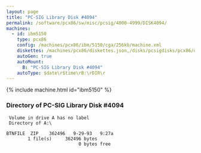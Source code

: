 ```yaml
---
layout: page
title: "PC-SIG Library Disk #4094"
permalink: /software/pcx86/sw/misc/pcsig/4000-4999/DISK4094/
machines:
  - id: ibm5150
    type: pcx86
    config: /machines/pcx86/ibm/5150/cga/256kb/machine.xml
    diskettes: /machines/pcx86/diskettes.json,/disks/pcsigdisks/pcx86/diskettes.json
    autoGen: true
    autoMount:
      B: "PC-SIG Library Disk #4094"
    autoType: $date\r$time\rB:\rDIR\r
---
```


{% include machine.html id="ibm5150" %}

### Directory of PC-SIG Library Disk #4094

     Volume in drive A has no label
     Directory of A:\

    BTNFILE  ZIP    362496   9-29-93   9:27a
            1 file(s)     362496 bytes
                               0 bytes free
